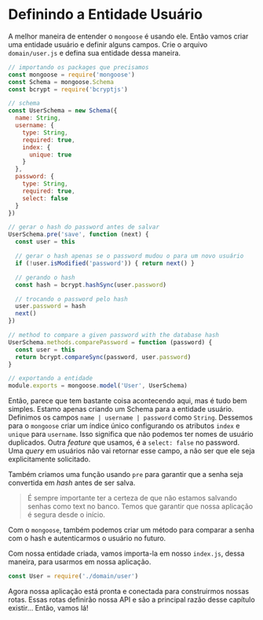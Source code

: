 # Definindo a Entidade Usuário

A melhor maneira de entender o ```mongoose``` é usando ele. Então vamos criar uma entidade usuário e definir alguns campos. Crie o arquivo ```domain/user.js``` e defina sua entidade dessa maneira.

```js
// importando os packages que precisamos
const mongoose = require('mongoose')
const Schema = mongoose.Schema
const bcrypt = require('bcryptjs')

// schema
const UserSchema = new Schema({
  name: String,
  username: {
    type: String,
    required: true,
    index: {
      unique: true
    }
  },
  password: {
    type: String,
    required: true,
    select: false
  }
})

// gerar o hash do password antes de salvar
UserSchema.pre('save', function (next) {
  const user = this

  // gerar o hash apenas se o password mudou o para um novo usuário
  if (!user.isModified('password')) { return next() }

  // gerando o hash
  const hash = bcrypt.hashSync(user.password)

  // trocando o password pelo hash
  user.password = hash
  next()
})

// method to compare a given password with the database hash
UserSchema.methods.comparePassword = function (password) {
  const user = this
  return bcrypt.compareSync(password, user.password)
}

// exportando a entidade
module.exports = mongoose.model('User', UserSchema)

```

Então, parece que tem bastante coisa acontecendo aqui, mas é tudo bem simples. Estamo apenas criando um Schema para a entidade usuário. Definimos os campos ```name | username | password``` como ```String```. Dessemos para o ```mongoose``` criar um índice único configurando os atributos ```index``` e ```unique``` para ```username```. Isso significa que não podemos ter nomes de usuário duplicados. Outra _feature_ que usamos, é a ```select: false``` no password. Uma _query_ em usuários não vai retornar esse campo, a não ser que ele seja explicitamente solicitado.

Também criamos uma função usando ```pre``` para garantir que a senha seja convertida em _hash_ antes de ser salva.

> É sempre importante ter a certeza de que não estamos salvando senhas como text no banco. Temos que garantir que nossa aplicação é segura desde o início.

Com o ```mongoose```, também podemos criar um método para comparar a senha com o hash e autenticarmos o usuário no futuro.

Com nossa entidade criada, vamos importa-la em nosso ```index.js```, dessa maneira, para usarmos em nossa aplicação.

```js
const User = require('./domain/user')
```

Agora nossa aplicação está pronta e conectada para construirmos nossas rotas. Essas rotas definirão nossa API e são a principal razão desse capítulo existir... Então, vamos lá!
